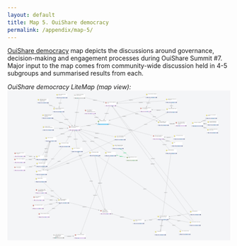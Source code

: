 ```yaml
---
layout: default
title: Map 5. OuiShare democracy
permalink: /appendix/map-5/
---
```


[OuiShare democracy](https://litemap.net/map.php?id=88161481820643021001436289760) map depicts the discussions around governance, decision-making and engagement processes during OuiShare Summit #7. Major input to the map comes from community-wide discussion held in 4-5 subgroups and summarised results from each. 


*OuiShare democracy LiteMap (map view):*
![.](/files/osdemocracy-map.png)



